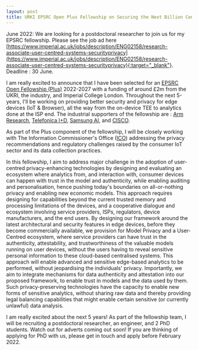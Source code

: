 ```yaml
---
layout: post
title: URKI EPSRC Open Plus Fellowship on Securing the Next Billion Consumer Devices on the Edge
---
```


June 2022: We are looking for a postdoctoral researcher to join us for my EPSRC fellowship. Please see the job ad here [https://www.imperial.ac.uk/jobs/description/ENG02158/research-associate-user-centred-systems-securityprivacy](https://www.imperial.ac.uk/jobs/description/ENG02158/research-associate-user-centred-systems-securityprivacy){:target="_blank"}. Deadline : 30 June.

I am really excited to announce that I have been selected for an [EPSRC Open Fellowship (Plus)](https://www.ukri.org/opportunity/epsrc-open-fellowship/) 2022-2027 with a funding of around £2m from the UKRI, the industry, and Imperial College London. Throughout the next 5-years, I'll be working on providing better security and privacy for edge devices (IoT & Browser), all the way from the on-device TEE to analytics done at the ISP end. The industrial supporters of the fellowship are : [Arm Research](https://www.arm.com/resources/research), [Telefonica I+D](https://www.telefonica.com/en/web/innovation/core-innovation), [Samsung AI](https://research.samsung.com/aicenter_cambridge), and [CISCO](https://research.cisco.com/).

As part of the Plus component of the fellowship, I will be closely working with The Information Commissioner's Office ([ICO](https://ico.org.uk/)) addressing the privacy recommendations and regulatory challenges raised by the consumer IoT sector and its data collection practices.

In this fellowship, I aim to address major challenge in the adoption of user-centred privacy-enhancing technologies by designing and evaluating an ecosystem where analytics from, and interaction with, consumer devices can happen with trust in the model and authenticity, while enabling auditing and personalisation, hence pushing today's boundaries on all-or-nothing privacy and enabling new economic models. This approach requires designing for capabilities beyond the current trusted memory and processing limitations of the devices, and a cooperative dialogue and ecosystem involving service providers, ISPs, regulators, device manufacturers, and the end users. By designing our framework around the latest architectural and security features in edge devices, before they become commercially available, we provision for Model Privacy and a User-Centred ecosystem, where service providers can have trust in the authenticity, attestability, and trustworthiness of the valuable models running on user devices, without the users having to reveal sensitive personal information to these cloud-based centralised systems. This approach will enable advanced and sensitive edge-based analytics to be performed, without jeopardising the individuals' privacy. Importantly, we aim to integrate mechanisms for data authenticity and attestation into our proposed framework, to enable trust in models and the data used by them. Such privacy-preserving technologies have the capacity to enable new forms of sensitive analytics, without sharing raw data and thereby providing legal balancing capabilities that might enable certain sensitive (or currently unlawful) data analysis.

I am really excited about the next 5 years! As part of the fellowship team, I will be recruiting a postdoctoral researcher, an engineer, and 2 PhD students. Watch out for adverts coming out soon! If you are thinking of applying for PhD with us, please get in touch and apply before February 2022.
